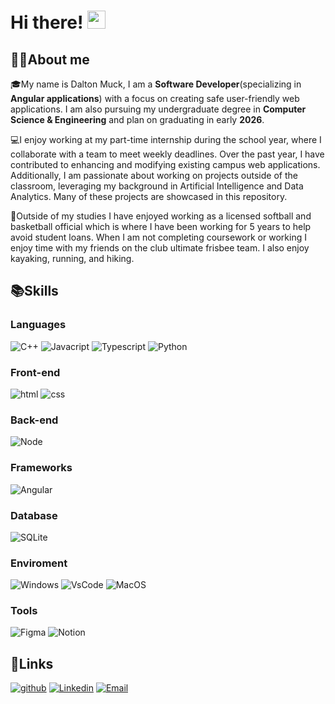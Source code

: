 # Hi there! <img src="https://media.giphy.com/media/hvRJCLFzcasrR4ia7z/giphy.gif" width="29px" height="29px">

## 🙋‍♂️About me

🎓My name is Dalton Muck, I am a **Software Developer**(specializing in **Angular applications**) with a focus on creating safe user-friendly web applications. I am also pursuing my undergraduate degree in **Computer Science & Engineering** and plan on graduating in early **2026**.

💻I enjoy working at my part-time internship during the school year, where I collaborate with a team to meet weekly deadlines. Over the past year, I have contributed to enhancing and modifying existing campus web applications. Additionally, I am passionate about working on projects outside of the classroom, leveraging my background in Artificial Intelligence and Data Analytics. Many of these projects are showcased in this repository.

🥏Outside of my studies I have enjoyed working as a licensed softball and basketball official which is where I have been working for 5 years to help avoid student loans. When I am not completing coursework or working I enjoy time with my friends on the club ultimate frisbee team. I also enjoy kayaking, running, and hiking.

## 📚Skills
### Languages

![C++](https://img.shields.io/badge/C++-blue?style=for-the-badge&logo=Cplusplus&logoColor=white)
![Javacript](https://img.shields.io/badge/Javascript-black?style=for-the-badge&logo=Javascript&logoColor=yellow)
![Typescript](https://img.shields.io/badge/Typescript-3178C6?style=for-the-badge&logo=Typescript&logoColor=white)
![Python](https://img.shields.io/badge/Python-28B6F6?style=for-the-badge&logo=Python&logoColor=white)

### Front-end

![html](https://img.shields.io/badge/HTML5-E34F26?style=for-the-badge&logo=html5&logoColor=white)
![css](https://img.shields.io/badge/CSS3-1572B6?style=for-the-badge&logo=css3&logoColor=white)

### Back-end

![Node](https://img.shields.io/badge/Node.js-black?style=for-the-badge&logo=Node.js&logoColor=green)

### Frameworks

![Angular](https://img.shields.io/badge/Angular-red?style=for-the-badge&logo=Angular&logoColor=white)

### Database

![SQLite](https://img.shields.io/badge/SQLite-black?style=for-the-badge&logo=SQlite&logoColor=white)

### Enviroment

![Windows](https://img.shields.io/badge/Windows_11-darkblue?style=for-the-badge&logo=Windows&logoColor=white)
![VsCode](https://img.shields.io/badge/Vs_Code-007ACC?style=for-the-badge&logo=Visual-Studio-Code&logoColor=white)
![MacOS](https://img.shields.io/badge/macOS-black?style=for-the-badge&logo=Apple&logoColor=white)

### Tools

![Figma](https://img.shields.io/badge/Figma-00000?style=for-the-badge&logo=Figma&logoColor=white)
![Notion](https://img.shields.io/badge/Notion-orange?style=for-the-badge&logo=Notion&logoColor=white)

## 🔗Links
[![github](https://img.shields.io/badge/GitHub-000000?style=for-the-badge&logo=GitHub&logoColor=white)](https://github.com/Dalton-Muck)
[![Linkedin](https://img.shields.io/badge/Linkedin-0077B5?style=for-the-badge&logo=Linkedin&logoColor=white)](https://www.linkedin.com/in/dalton-muck-bughunter/)
[![Email](https://img.shields.io/badge/Email-green?style=for-the-badge&logo=Gmail&logoColor=white)](mailto:dalton.muck22@icloud.com)
